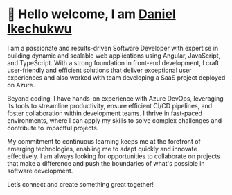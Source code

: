 # 👋 Hello welcome, I am [Daniel Ikechukwu](https://www.linkedin.com/in/daniel-ikechukwu-122000217/)

I am a passionate and results-driven Software Developer with expertise in building dynamic and scalable web applications using Angular, JavaScript, and TypeScript. With a strong foundation in front-end development, I craft user-friendly and efficient solutions that deliver exceptional user experiences and also worked with team developing a SaaS project deployed on Azure.

Beyond coding, I have hands-on experience with Azure DevOps, leveraging its tools to streamline productivity, ensure efficient CI/CD pipelines, and foster collaboration within development teams. I thrive in fast-paced environments, where I can apply my skills to solve complex challenges and contribute to impactful projects.

My commitment to continuous learning keeps me at the forefront of emerging technologies, enabling me to adapt quickly and innovate effectively. I am always looking for opportunities to collaborate on projects that make a difference and push the boundaries of what's possible in software development.

Let’s connect and create something great together!



